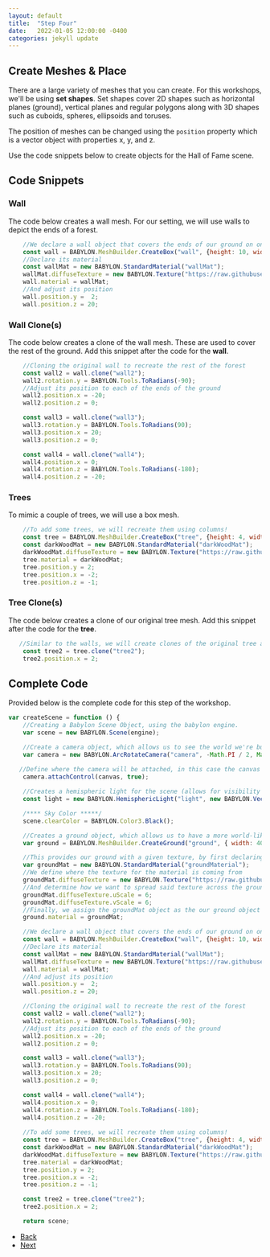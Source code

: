 ```yaml
---
layout: default
title:  "Step Four"
date:   2022-01-05 12:00:00 -0400
categories: jekyll update
---
```

## Create Meshes & Place

There are a large variety of meshes that you can create. For this workshops, we'll be using **set shapes**. Set shapes cover 2D shapes such as horizontal planes (ground), vertical planes and regular polygons along with 3D shapes such as cuboids, spheres, ellipsoids and toruses.

The position of meshes can be changed using the `position` property which is a vector object with properties x, y, and z.

Use the code snippets below to create objects for the Hall of Fame scene.

## Code Snippets

### Wall

The code below creates a wall mesh. For our setting, we will use walls to depict the ends of a forest.

```javascript
    //We declare a wall object that covers the ends of our ground on one side
    const wall = BABYLON.MeshBuilder.CreateBox("wall", {height: 10, width: 40, depth: 0.125});
    //Declare its material
    const wallMat = new BABYLON.StandardMaterial("wallMat");
    wallMat.diffuseTexture = new BABYLON.Texture("https://raw.githubusercontent.com/gcordido/babylon-student-workshop/gh-pages/textures/forest.jpg");
    wall.material = wallMat;
    //And adjust its position
    wall.position.y =  2;
    wall.position.z = 20;
```

### Wall Clone(s)

The code below creates a clone of the wall mesh. These are used to cover the rest of the ground. Add this snippet after the code for the **wall**.

```javascript
    //Cloning the original wall to recreate the rest of the forest
    const wall2 = wall.clone("wall2");
    wall2.rotation.y = BABYLON.Tools.ToRadians(-90);
    //Adjust its position to each of the ends of the ground
    wall2.position.x = -20;
    wall2.position.z = 0;

    const wall3 = wall.clone("wall3");
    wall3.rotation.y = BABYLON.Tools.ToRadians(90);
    wall3.position.x = 20;
    wall3.position.z = 0;

    const wall4 = wall.clone("wall4");
    wall4.position.x = 0;
    wall4.rotation.z = BABYLON.Tools.ToRadians(-180);
    wall4.position.z = -20;
```

### Trees

To mimic a couple of trees, we will use a box mesh.

```javascript
    //To add some trees, we will recreate them using columns!
    const tree = BABYLON.MeshBuilder.CreateBox("tree", {height: 4, width: 0.50, depth: .50});
    const darkWoodMat = new BABYLON.StandardMaterial("darkWoodMat");
    darkWoodMat.diffuseTexture = new BABYLON.Texture("https://raw.githubusercontent.com/gcordido/babylon-student-workshop/gh-pages/textures/black-wood.jpg")
    tree.material = darkWoodMat;
    tree.position.y = 2;
    tree.position.x = -2;
    tree.position.z = -1;
```

### Tree Clone(s)

The code below creates a clone of our original tree mesh. Add this snippet after the code for the **tree**.

```javascript
   //Similar to the walls, we will create clones of the original tree and adjust their positioning
    const tree2 = tree.clone("tree2");
    tree2.position.x = 2;

```

## Complete Code

Provided below is the complete code for this step of the workshop.

```javascript
var createScene = function () {
    //Creating a Babylon Scene Object, using the babylon engine.
    var scene = new BABYLON.Scene(engine);

    //Create a camera object, which allows us to see the world we're building.
    var camera = new BABYLON.ArcRotateCamera("camera", -Math.PI / 2, Math.PI / 2.5, 10, new BABYLON.Vector3(0, 0, 0));
   
   //Define where the camera will be attached, in this case the canvas we are working in.
    camera.attachControl(canvas, true);

    //Creates a hemispheric light for the scene (allows for visibility of our objects)
    const light = new BABYLON.HemisphericLight("light", new BABYLON.Vector3(0, 1, 0), scene);

    /**** Sky Color *****/
    scene.clearColor = BABYLON.Color3.Black();

    //Creates a ground object, which allows us to have a more world-like scene, as well as guidance as to where to drop future objects.
    var ground = BABYLON.MeshBuilder.CreateGround("ground", { width: 40, height: 40}, scene);

    //This provides our ground with a given texture, by first declaring the material object
    var groundMat = new BABYLON.StandardMaterial("groundMaterial");
    //We define where the texture for the material is coming from
    groundMat.diffuseTexture = new BABYLON.Texture("https://raw.githubusercontent.com/gcordido/babylon-student-workshop/gh-pages/textures/grass.jpg", scene);
    //And determine how we want to spread said texture across the ground.
    groundMat.diffuseTexture.uScale = 6;
    groundMat.diffuseTexture.vScale = 6;
    //Finally, we assign the groundMat object as the our ground object's material.
    ground.material = groundMat;

    //We declare a wall object that covers the ends of our ground on one side
    const wall = BABYLON.MeshBuilder.CreateBox("wall", {height: 10, width: 40, depth: 0.125});
    //Declare its material
    const wallMat = new BABYLON.StandardMaterial("wallMat");
    wallMat.diffuseTexture = new BABYLON.Texture("https://raw.githubusercontent.com/gcordido/babylon-student-workshop/gh-pages/textures/forest.jpg");
    wall.material = wallMat;
    //And adjust its position
    wall.position.y =  2;
    wall.position.z = 20;

    //Cloning the original wall to recreate the rest of the forest
    const wall2 = wall.clone("wall2");
    wall2.rotation.y = BABYLON.Tools.ToRadians(-90);
    //Adjust its position to each of the ends of the ground
    wall2.position.x = -20;
    wall2.position.z = 0;

    const wall3 = wall.clone("wall3");
    wall3.rotation.y = BABYLON.Tools.ToRadians(90);
    wall3.position.x = 20;
    wall3.position.z = 0;

    const wall4 = wall.clone("wall4");
    wall4.position.x = 0;
    wall4.rotation.z = BABYLON.Tools.ToRadians(-180);
    wall4.position.z = -20;
    
    //To add some trees, we will recreate them using columns!
    const tree = BABYLON.MeshBuilder.CreateBox("tree", {height: 4, width: 0.50, depth: .50});
    const darkWoodMat = new BABYLON.StandardMaterial("darkWoodMat");
    darkWoodMat.diffuseTexture = new BABYLON.Texture("https://raw.githubusercontent.com/gcordido/babylon-student-workshop/gh-pages/textures/black-wood.jpg")
    tree.material = darkWoodMat;
    tree.position.y = 2;
    tree.position.x = -2;
    tree.position.z = -1;

    const tree2 = tree.clone("tree2");
    tree2.position.x = 2;

    return scene;
```

<ul class="actions">
<li><a href="https://gcordido.github.io/babylon-student-workshop/jekyll/update/2022/01/06/step-three.html" class="button special">Back</a></li>
<li><a href="https://gcordido.github.io/babylon-student-workshop/jekyll/update/2022/01/04/step-five.html" class="button">Next</a></li>
</ul>